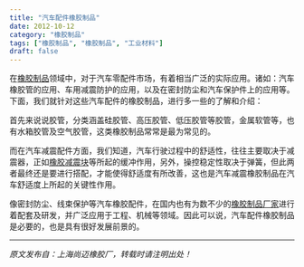 ```yaml
---
title: "汽车配件橡胶制品"
date: 2012-10-12
category: "橡胶制品"
tags: ["橡胶制品", "橡胶制品", "工业材料"]
draft: false
---
```


在[橡胶制品](http://www.smpolymer.com/xiangjiaozhipin/ )领域中，对于汽车零配件市场，有着相当广泛的实际应用。诸如：汽车橡胶管的应用、车用减震防护的应用，以及在密封防尘和汽车保护件上的应用等。下面，我们就针对这些汽车配件的橡胶制品，进行多一些的了解和介绍：

首先来说说胶管，分类涵盖硅胶管、高压胶管、低压胶管等胶管，金属软管等，也有水箱胶管及空气胶管，这类橡胶制品常常是最为常见的。

而在汽车减震配件方面，我们知道，汽车行驶过程中的舒适性，往往主要取决于减震器，正如[橡胶减震块](http://www.smpolymer.com/)等所起的缓冲作用，另外，操控稳定性取决于弹簧，但此两者最终还是要进行搭配，才能使得舒适度有所改善，这也是汽车减震橡胶制品在汽车舒适度上所起的关键性作用。

像密封防尘、线束保护等汽车橡胶配件，在国内也有为数不少的[橡胶制品厂家](http://www.smpolymer.com/xiangjiaozhipin/138/)进行着配套及研发，并广泛应用于工程、机械等领域。因此可以说，汽车配件橡胶制品是必要的，也是具有很好发展前景的。

---

*原文发布自：上海尚迈橡胶厂，转载时请注明出处！*
